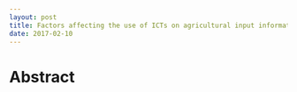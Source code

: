 ```yaml
---
layout: post
title: Factors affecting the use of ICTs on agricultural input information by farmers in developing countries
date: 2017-02-10
---
```


# Abstract

